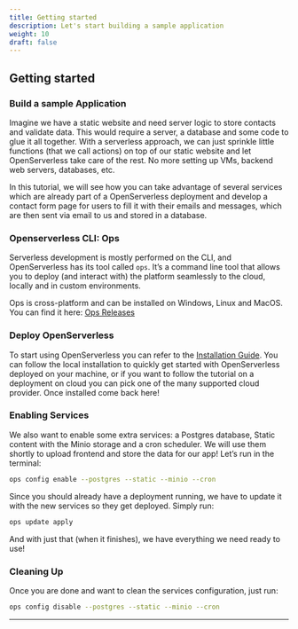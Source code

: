 ```yaml
---
title: Getting started
description: Let's start building a sample application
weight: 10
draft: false
---
```

## Getting started

### Build a sample Application

Imagine we have a static website and need server logic to store contacts
and validate data. This would require a server, a database and some code
to glue it all together. With a serverless approach, we can just
sprinkle little functions (that we call actions) on top of our static
website and let OpenServerless take care of the rest. No more setting up
VMs, backend web servers, databases, etc.

In this tutorial, we will see how you can take advantage of several
services which are already part of a OpenServerless deployment and
develop a contact form page for users to fill it with their emails and
messages, which are then sent via email to us and stored in a database.

### Openserverless CLI: Ops

Serverless development is mostly performed on the CLI, and
OpenServerless has its tool called `ops`. It’s a command line tool that
allows you to deploy (and interact with) the platform seamlessly to the
cloud, locally and in custom environments.

Ops is cross-platform and can be installed on Windows, Linux and MacOS.
You can find it here: [Ops
Releases](https://github.com/nuvolaris/nuv/releases)

### Deploy OpenServerless

To start using OpenServerless you can refer to the [Installation
Guide](/docs/installation/). You can follow the local
installation to quickly get started with OpenServerless deployed on your
machine, or if you want to follow the tutorial on a deployment on cloud
you can pick one of the many supported cloud provider. Once installed
come back here!

### Enabling Services

We also want to enable some extra services: a Postgres database, Static
content with the Minio storage and a cron scheduler. We will use them
shortly to upload frontend and store the data for our app! Let’s run in
the terminal:

```bash
ops config enable --postgres --static --minio --cron
```

Since you should already have a deployment running, we have to update it
with the new services so they get deployed. Simply run:

```bash
ops update apply
```

And with just that (when it finishes), we have everything we need ready
to use!

### Cleaning Up

Once you are done and want to clean the services configuration, just
run:

```bash
ops config disable --postgres --static --minio --cron
```
---
